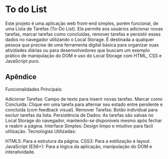 
# To do List

Este projeto é uma aplicação web front-end simples, porém funcional, de uma Lista de Tarefas (To-Do List). Ela permite aos usuários adicionar novas tarefas, marcar tarefas como concluídas, remover tarefas e persistir esses dados no navegador utilizando o Local Storage. É destinada a qualquer pessoa que precise de uma ferramenta digital básica para organizar suas atividades diárias ou para desenvolvedores que buscam um exemplo prático de manipulação do DOM e uso do Local Storage com HTML, CSS e JavaScript puro.


## Apêndice

Funcionalidades Principais:

Adicionar Tarefas: Campo de texto para inserir novas tarefas.
Marcar como Concluída: Clique em uma tarefa para alternar seu estado entre pendente e concluída (com feedback visual).
Remover Tarefas: Botão individual para excluir tarefas da lista.
Persistência de Dados: As tarefas são salvas no Local Storage do navegador, mantendo-se disponíveis mesmo após fechar e reabrir a página.
Interface Simples: Design limpo e intuitivo para fácil utilização.
Tecnologias Utilizadas:

HTML5: Para a estrutura da página.
CSS3: Para a estilização e layout.
JavaScript (ES6+): Para a lógica da aplicação, manipulação do DOM e interatividade.



